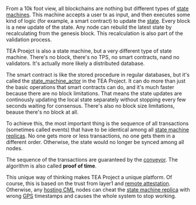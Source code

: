 From a 10k foot view, all blockchains are nothing but different types of [state machines](../z_glossary/State_Machine.md).  This machine accepts a user tx as input, and then executes some kind of logic (for example, a smart contract) to update the [state](../z_glossary/state.md). Every block is a new update of the state. Any node can rebuild the latest state by recalculating from the genesis block. This recalculation is also part of the validation process.

TEA Proejct is also a state machine, but a very different type of state machine. There's no block, there's no TPS, no smart contracts, nand no validators. It's actually more likely a distributed database. 

The smart contract is like the stored procedure in regular databases, but it's called the [state_machine_actor](../z_glossary/state_machine_actor.md) in the TEA Project. It can do more than just the basic operations that smart contracts can do, and it's much faster because there are no block limitations. That means the state updates are continously updating the local state separately without stopping every few seconds waiting for consensus. There's also no block size limitations, beause there's no block at all.

To achieve this, the most important thing is the sequence of all transactions (sometimes called events) that have to be identical among all [state machine replicas](../z_glossary/State_Machine_Replica.md). No one gets more or less transactions, no one gets them in a different order. Otherwise, the state would no longer be synced among all nodes.

The sequence of the transactions are guaranteed by the [conveyor](../z_glossary/conveyor.md). The algorithm is also called **proof of time**.

This unique way of thinking makes TEA Project a unique platform. Of course, this is based on the trust from layer1 and [remote attestation](../z_glossary/Remote_Attestation.md). Otherwise, any [hosting CML](../z_glossary/hosting_CML.md) nodes can cheat the [state machine replica](../z_glossary/State_Machine_Replica.md) with wrong [GPS](../z_glossary/GPS.md) timestamps and causes the whole system to stop working. 
